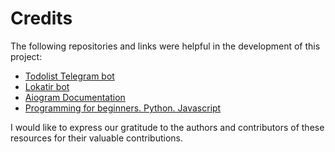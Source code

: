 # Credits

The following repositories and links were helpful in the development of this project:

- [Todolist Telegram bot](https://github.com/IMZolin/Todolist-Telegram-bot)
- [Lokatir bot](https://github.com/OleksandrYanchar/lokatir-bot)
- [Aiogram Documentation](https://docs.aiogram.dev/)
- [Programming for beginners. Python. Javascript](https://www.youtube.com/@techtabbies)

I would like to express our gratitude to the authors and contributors of these resources for their valuable contributions.
